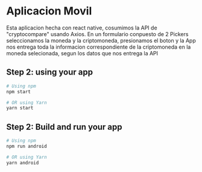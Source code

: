 # Aplicacion Movil

Esta aplicacion hecha con react native, cosumimos la API de "cryptocompare" usando Axios. En un formulario conpuesto de 2 Pickers seleccionamos la moneda y la criptomoneda, presionamos el boton y la App nos entrega toda la informacion correspondiente de la criptomoneda en la moneda selecionada, segun los datos que nos entrega la API 

## Step 2: using your app

```sh
# Using npm
npm start

# OR using Yarn
yarn start
```

## Step 2: Build and run your app


```sh
# Using npm
npm run android

# OR using Yarn
yarn android
```
